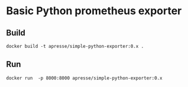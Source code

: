 # Basic Python prometheus exporter

## Build
`docker build -t apresse/simple-python-exporter:0.x .`

## Run
`docker run  -p 8000:8000 apresse/simple-python-exporter:0.x`
